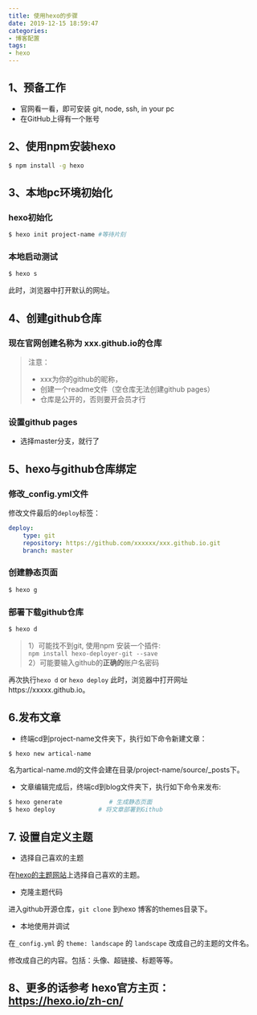 ```yaml
---
title: 使用hexo的步骤
date: 2019-12-15 18:59:47
categories:
- 博客配置
tags: 
- hexo
---
```

## 1、预备工作
- 官网看一看，即可安装 git, node, ssh, in your pc
- 在GitHub上得有一个账号

## 2、使用npm安装hexo
```bash
$ npm install -g hexo
```
## 3、本地pc环境初始化
### hexo初始化
```bash
$ hexo init project-name #等待片刻
```
### 本地启动测试
```bash
$ hexo s
```
此时，浏览器中打开默认的网址。

## 4、创建github仓库
### 现在官网创建名称为 xxx.github.io的仓库
> 注意：
> - xxx为你的github的昵称，
> - 创建一个readme文件（空仓库无法创建github pages）
> - 仓库是公开的，否则要开会员才行

### 设置github pages
- 选择master分支，就行了

## 5、hexo与github仓库绑定
### 修改_config.yml文件
修改文件最后的`deploy`标签：
```yml
deploy:
    type: git
    repository: https://github.com/xxxxxx/xxx.github.io.git
    branch: master
```
### 创建静态页面
```bash 
$ hexo g
```
### 部署下载github仓库
```bash
$ hexo d
```
> 1）可能找不到git, 使用npm 安装一个插件:  
> `npm install hexo-deployer-git --save`  
> 2）可能要输入github的**正确的**账户名密码

再次执行`hexo d` or `hexo deploy`
此时，浏览器中打开网址https://xxxxx.github.io。
## 6.发布文章
- 终端cd到project-name文件夹下，执行如下命令新建文章：
```bash
$ hexo new artical-name
```
名为artical-name.md的文件会建在目录/project-name/source/_posts下。


- 文章编辑完成后，终端cd到blog文件夹下，执行如下命令来发布: 
```bash
$ hexo generate             # 生成静态页面
$ hexo deploy            # 将文章部署到Github
```

## 7. 设置自定义主题

- 选择自己喜欢的主题

在[hexo的主题网站](https://hexo.io/themes/)上选择自己喜欢的主题。

- 克隆主题代码

进入github开源仓库，`git clone` 到hexo 博客的themes目录下。


- 本地使用并调试

在`_config.yml` 的 `theme: landscape` 的 `landscape` 改成自己的主题的文件名。

修改成自己的内容。包括：头像、超链接、标题等等。

## 8、更多的话参考 hexo官方主页：https://hexo.io/zh-cn/
